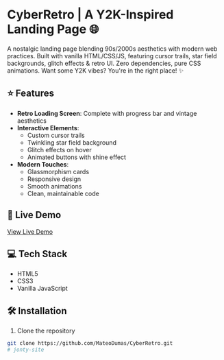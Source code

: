 # CyberRetro | A Y2K-Inspired Landing Page 🌐

A nostalgic landing page blending 90s/2000s aesthetics with modern web practices. Built with vanilla HTML/CSS/JS, featuring cursor trails, star field backgrounds, glitch effects & retro UI. Zero dependencies, pure CSS animations. Want some Y2K vibes? You're in the right place! ✨

## ⭐ Features

- **Retro Loading Screen**: Complete with progress bar and vintage aesthetics
- **Interactive Elements**: 
  - Custom cursor trails
  - Twinkling star field background
  - Glitch effects on hover
  - Animated buttons with shine effect
- **Modern Touches**:
  - Glassmorphism cards
  - Responsive design
  - Smooth animations
  - Clean, maintainable code

## 🚀 Live Demo

[View Live Demo](https://mateodumas.github.io/CyberRetro/)

## 💻 Tech Stack

- HTML5
- CSS3
- Vanilla JavaScript

## 🛠️ Installation

1. Clone the repository
```bash
git clone https://github.com/MateoDumas/CyberRetro.git
# jonty-site
